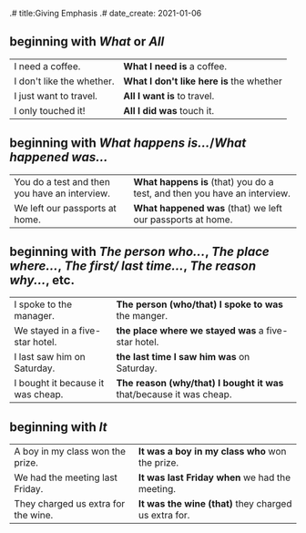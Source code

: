 .# title:Giving Emphasis
.# date_create: 2021-01-06

## beginning with _What_ or _All_

|||
|---|---|
|I need a coffee.|**What I need is** a coffee.|
|I don't like the whether.|**What I don't like here is** the whether|
|I just want to travel.|**All I want is** to travel.|
|I only touched it!|**All I did was** touch it.|

## beginning with _What happens is..._/_What happened was..._

|||
|-|-|
|You do a test and then you have an interview.|**What happens is** (that) you do a test, and then you have an interview.|
|We left our passports at home.|**What happened was** (that) we left our passports at home.|

## beginning with _The person who..._, _The place where..._, _The first/ last time..._, _The reason why..._, etc.

|||
|-|-|
|I spoke to the manager.|**The person (who/that) I spoke to was** the manger.|
|We stayed in a five-star hotel.|**the place where we stayed was** a five-star hotel.|
|I last saw him on Saturday.|**the last time I saw him was** on Saturday.|
|I bought it because it was cheap.|**The reason (why/that) I bought it was** that/because it was cheap.|

## beginning with _It_

|||
|-|-|
|A boy in my class won the prize.|**It was a boy in my class who** won the prize.|
|We had the meeting last Friday.|**It was last Friday when** we had the meeting.|
|They charged us extra for the wine.|**It was the wine (that)** they charged us extra for.|
